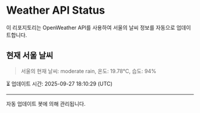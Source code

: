 
# Weather API Status

이 리포지토리는 OpenWeather API를 사용하여 서울의 날씨 정보를 자동으로 업데이트합니다.

## 현재 서울 날씨
> 서울의 현재 날씨: moderate rain, 온도: 19.78°C, 습도: 94%

⏳ 업데이트 시간: 2025-09-27 18:10:29 (UTC)

---
자동 업데이트 봇에 의해 관리됩니다.

